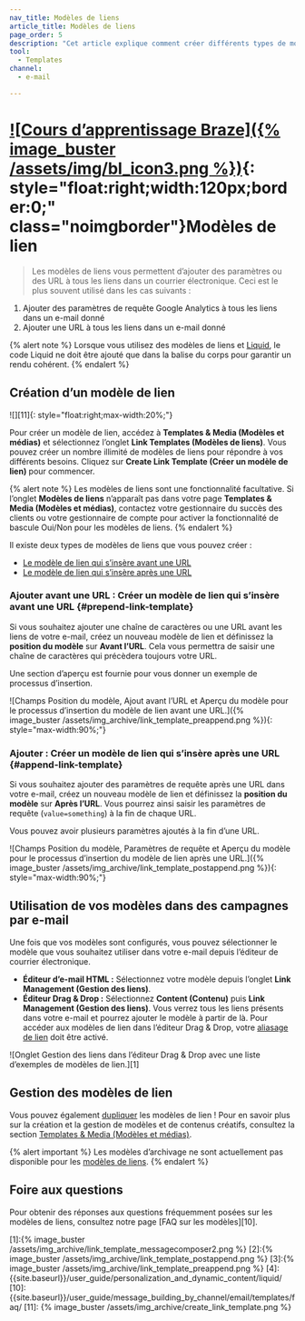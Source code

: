 ```yaml
---
nav_title: Modèles de liens
article_title: Modèles de liens
page_order: 5
description: "Cet article explique comment créer différents types de modèles de liens dans vos e-mails."
tool:
  - Templates
channel:
  - e-mail

---
```


# [![Cours d’apprentissage Braze]({% image_buster /assets/img/bl_icon3.png %})](https://learning.braze.com/creating-link-templates){: style="float:right;width:120px;border:0;" class="noimgborder"}Modèles de lien

> Les modèles de liens vous permettent d’ajouter des paramètres ou des URL à tous les liens dans un courrier électronique. Ceci est le plus souvent utilisé dans les cas suivants :

1. Ajouter des paramètres de requête Google Analytics à tous les liens dans un e-mail donné
2. Ajouter une URL à tous les liens dans un e-mail donné

{% alert note %}
Lorsque vous utilisez des modèles de liens et [Liquid]({{site.baseurl}}/user_guide/personalization_and_dynamic_content/liquid/), le code Liquid ne doit être ajouté que dans la balise du corps pour garantir un rendu cohérent.
{% endalert %}

## Création d’un modèle de lien

![][11]{: style="float:right;max-width:20%;"}

Pour créer un modèle de lien, accédez à **Templates & Media (Modèles et médias)** et sélectionnez l’onglet **Link Templates (Modèles de liens)**. Vous pouvez créer un nombre illimité de modèles de liens pour répondre à vos différents besoins. Cliquez sur **Create Link Template (Créer un modèle de lien)** pour commencer.

{% alert note %}
Les modèles de liens sont une fonctionnalité facultative. Si l’onglet **Modèles de liens** n’apparaît pas dans votre page **Templates & Media (Modèles et médias)**, contactez votre gestionnaire du succès des clients ou votre gestionnaire de compte pour activer la fonctionnalité de bascule Oui/Non pour les modèles de liens.
{% endalert %}

Il existe deux types de modèles de liens que vous pouvez créer :

- [Le modèle de lien qui s’insère avant une URL](#prepend-link-template)
- [Le modèle de lien qui s’insère après une URL](#append-link-template)

### Ajouter avant une URL : Créer un modèle de lien qui s’insère avant une URL {#prepend-link-template}

Si vous souhaitez ajouter une chaîne de caractères ou une URL avant les liens de votre e-mail, créez un nouveau modèle de lien et définissez la **position du modèle** sur **Avant l’URL**.  Cela vous permettra de saisir une chaîne de caractères qui précèdera toujours votre URL. 

Une section d’aperçu est fournie pour vous donner un exemple de processus d’insertion.

![Champs Position du modèle, Ajout avant l’URL et Aperçu du modèle pour le processus d’insertion du modèle de lien avant une URL.]({% image_buster /assets/img_archive/link_template_preappend.png %}){: style="max-width:90%;"}

### Ajouter : Créer un modèle de lien qui s’insère après une URL {#append-link-template}

Si vous souhaitez ajouter des paramètres de requête après une URL dans votre e-mail, créez un nouveau modèle de lien et définissez la **position du modèle** sur **Après l’URL**.  Vous pourrez ainsi saisir les paramètres de requête (`value=something`) à la fin de chaque URL.  

Vous pouvez avoir plusieurs paramètres ajoutés à la fin d’une URL.

![Champs Position du modèle, Paramètres de requête et Aperçu du modèle pour le processus d’insertion du modèle de lien après une URL.]({% image_buster /assets/img_archive/link_template_postappend.png %}){: style="max-width:90%;"}

## Utilisation de vos modèles dans des campagnes par e-mail

Une fois que vos modèles sont configurés, vous pouvez sélectionner le modèle que vous souhaitez utiliser dans votre e-mail depuis l’éditeur de courrier électronique.

- **Éditeur d’e-mail HTML :** Sélectionnez votre modèle depuis l’onglet **Link Management (Gestion des liens)**. 
- **Éditeur Drag & Drop :** Sélectionnez **Content (Contenu)** puis **Link Management (Gestion des liens)**. Vous verrez tous les liens présents dans votre e-mail et pourrez ajouter le modèle à partir de là. Pour accéder aux modèles de lien dans l’éditeur Drag & Drop, votre [aliasage de lien]({{site.baseurl}}/user_guide/message_building_by_channel/email/templates/link_aliasing/) doit être activé. 

![Onglet Gestion des liens dans l’éditeur Drag & Drop avec une liste d’exemples de modèles de lien.][1]

## Gestion des modèles de lien

Vous pouvez également [dupliquer]({{site.baseurl}}/user_guide/engagement_tools/templates_and_media/duplicate/) les modèles de lien ! Pour en savoir plus sur la création et la gestion de modèles et de contenus créatifs, consultez la section [Templates & Media (Modèles et médias)]({{site.baseurl}}/user_guide/engagement_tools/templates_and_media/).

{% alert important %}
Les modèles d’archivage ne sont actuellement pas disponible pour les [modèles de liens]({{site.baseurl}}/user_guide/message_building_by_channel/email/link_templates/#link-templates).
{% endalert %}

## Foire aux questions

Pour obtenir des réponses aux questions fréquemment posées sur les modèles de liens, consultez notre page [FAQ sur les modèles][10].

[1]:{% image_buster /assets/img_archive/link_template_messagecomposer2.png %}
[2]:{% image_buster /assets/img_archive/link_template_postappend.png %}
[3]:{% image_buster /assets/img_archive/link_template_preappend.png %}
[4]: {{site.baseurl}}/user_guide/personalization_and_dynamic_content/liquid/
[10]: {{site.baseurl}}/user_guide/message_building_by_channel/email/templates/faq/
[11]: {% image_buster /assets/img_archive/create_link_template.png %}
